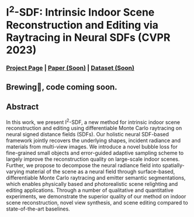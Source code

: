 # I<sup>2</sup>-SDF: Intrinsic Indoor Scene Reconstruction and Editing via Raytracing in Neural SDFs (CVPR 2023)
### [Project Page](https://jingsenzhu.github.io/i2-sdf/) | [Paper (Soon)](#) | [Dataset (Soon)](#)

## Brewing🍺, code coming soon.

## Abstract

In this work, we present I<sup>2</sup>​-SDF, a new method for intrinsic indoor scene reconstruction and editing using differentiable Monte Carlo raytracing on neural signed distance fields (SDFs). Our holistic neural SDF-based framework jointly recovers the underlying shapes, incident radiance and materials from multi-view images. We introduce a novel bubble loss for fine-grained small objects and error-guided adaptive sampling scheme to largely improve the reconstruction quality on large-scale indoor scenes. Further, we propose to decompose the neural radiance field into spatially-varying material of the scene as a neural field through surface-based, differentiable Monte Carlo raytracing and emitter semantic segmentations, which enables physically based and photorealistic scene relighting and editing applications. Through a number of qualitative and quantitative experiments, we demonstrate the superior quality of our method on indoor scene reconstruction, novel view synthesis, and scene editing compared to state-of-the-art baselines.
